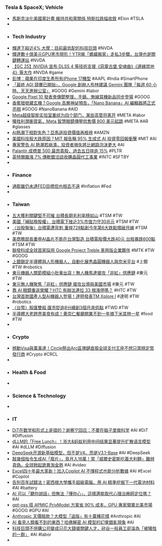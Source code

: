 ### Tesla & SpaceX; Vehicle
- [馬斯克淡化美國黨計畫 維持共和黨關係 特斯拉跌幅收斂](https://news.cnyes.com/news/id/6118371) #Elon #TSLA
-
- ### Tech Industry
- [輝達下殺近4% 大摩：目前最低配的科技巨頭](https://news.cnyes.com/news/id/6117890) #NVDA
- [輝達數十億美元GPU黑市現形！YTR揭「螞蟻搬家」走私3步驟，台灣也是關鍵轉運站](https://www.bnext.com.tw/article/84220/nvidia-china-blackmarket-2025) #NVDA
- [【GC 25】NVIDIA 宣布 DLSS 4 等技術支援《惡靈古堡 安魂曲》《邊緣禁地 4》等大作](https://gnn.gamer.com.tw/detail.php?sn=290863) #NVDA #game
- [彭博：蘋果在印度生產所有iPhone 17機型](https://news.cnyes.com/news/id/6117073) #AAPL #India #SmartPhone
- [「最終 AGI 競賽已開始」，Google 創辦人布林建議 Gemini 團隊「每週 60 小時、天天進辦公室」](https://technews.tw/2025/08/20/sergey-brin-told-googles-ai-staff-that-working-60-hours-a-week-is-the-sweet-spot/) #GOOG #Gemini #labor
- [Google Pixel 10 發表會傳聞整理，手錶、無線耳機新品同步登場](https://ccc.technews.tw/2025/08/20/what-can-we-expect-at-made-by-google-2025/) #GOOG
- [香蕉暗號藏玄機？Google 高層神祕預告，「Nano Banana」AI 編輯器將正式亮相](https://technews.tw/2025/08/20/is-google-behind-a-mysterious-new-ai-image-generator/) #GOOG #NanoBanana #AID
- [Meta超级智能实验室重组为四个部门，某些高管将离开](https://www.jiqizhixin.com/articles/2025-08-20-2) #META #labor
- [犧牲利潤衝買氣，Meta 智慧眼鏡傳壓低售價 800 美元起跳](https://technews.tw/2025/08/19/meta-to-reportedly-sell-hud-glasses-with-semg-wristband-for-800/) #META #AR #glasses
- [AI熱潮下相對失色？亞馬遜投資價值再檢視](https://news.cnyes.com/news/id/6117664) #AMZN
- [美國科技股大跌原因？MIT 報告稱 95% 生成式 AI 投資零回報衝擊](https://finance.technews.tw/2025/08/20/mit-ai/) #MIT #AI
- [專家警告 AI 熱潮若崩潰，投資者損失將比網路泡沫更大](https://finance.technews.tw/2025/08/20/ai-boom-will-crash-with-more-suffering-than-dot-com-bubble-erik-gordon/) #AI
- [Palantir 成標普 500 最昂貴股、過去五日摔逾 15%](https://finance.technews.tw/2025/08/20/palantir-stock-slumps-9-percent/) #PLTR
- [英特爾飆漲 7% 傳軟銀洽談收購晶圓代工事業](https://technews.tw/2025/08/20/softbank-held-talks-with-intel-on-buying-contract-chipmaking-business/) #INTC #SFTBY
-
- ### Finance
- [通膨雖仍未達FED目標但也相去不遠](https://news.cnyes.com/news/id/6118397) #Inflation #Fed
-
- ### Taiwan
- [五大獲利關鍵堅不可摧 台積長期毛利率穩如山](https://technews.tw/2025/08/20/5-keys-to-profit-tsmc/) #TSM #TW
- [美國「補貼換股權」 台積電下挫近3%市值力守30兆元](https://news.cnyes.com/news/id/6118354) #TSM #TW
- [〈台股盤後〉台積電遭背刺 重摔728點創今年第6大跌點摜破月線](https://news.cnyes.com/news/id/6118804) #TSM #TW
- [美商務部長重申AI晶片不能在台灣製造 台積電股價大跌40元 台股暴跌600點](https://tw.news.yahoo.com/美商務部長重申ai晶片不能在台灣製造-台積電股價大跌40元-台股暴跌600點-034935074.html) #TSM #TW
- [聯發科成全球首家採用 Google Project Treble 車用版企業夥伴](https://technews.tw/2025/08/20/mediatek-becomes-the-worlds-first-corporate-partner-to-adopt-google-project-treble-for-automotive-applications/) #MTK #TW #GOOG
- [上銀鎖定半導體與人形機器人，自動化展秀晶圓機器人與奈米平台](https://technews.tw/2025/08/20/hiwin-aitomation/) #上銀 #TW #robotics
- [東元機器人關節模組小批量出貨！無人機馬達搶攻「非紅」供應鏈](https://finance.technews.tw/2025/08/20/drone-motor/) #東元 #TW
- [東元無人機聚焦「非紅」供應鏈 搶攻台灣與美國市場](https://news.cnyes.com/news/id/6118768) #東元 #TW
- [靠 AI 眼鏡重返榮耀？HTC 有辦法連拉 33 根漲停嗎？](https://finance.technews.tw/2025/08/20/can-htc-return-to-glory-with-ai-glasses/) #HTC #TW
- [台灣首款國產人型AI機器人登場！達明發表TM Xplore I](https://udn.com/news/story/7241/8951328) #達明 #TW #robotics
- [〈台幣〉股匯雙殺 匯市貶逾8分續創3個月來低點](https://news.cnyes.com/news/id/6118390) #TWD #TW
- [半導體大老跨界美食有成！黄崇仁餐廳開業不到一年摘下米其林一星](https://technews.tw/2025/08/19/michelin-guide-one-star-sushi-kajin/) #food #TW
-
- ### Crypto
- [​​撼動Visa與萬事達！Circle祭出Arc區塊鏈直搗全球支付王座​ 不想只當穩定幣發行商](https://news.cnyes.com/news/id/6117794) #Crypto #CRCL
-
- ### Health & Food
-
- ### Science & Technology
-
- ### IT
- [DiT在数学和形式上是错的？谢赛宁回应：不要在脑子里做科学](https://www.jiqizhixin.com/articles/2025-08-20-5) #AI #DiT #Diffusion
- [dLLM的「Free Lunch」！浙大&蚂蚁利用中间结果显著提升扩散语言模型](https://www.jiqizhixin.com/articles/2025-08-20-4) #AI #dLLM #Diffusion
- [DeepSeek开源新基础模型，但不是V4，而是V3.1-Base](https://www.jiqizhixin.com/articles/2025-08-20-3) #AI #DeepSeek
- [敲幾個指令生成AI「廢片」，竟月入16萬！當「威爾史密斯吃義大利麵」難辨真偽，全球掀起詭異淘金熱](https://tw.news.yahoo.com/敲幾個指令生成ai-廢片-竟月入16萬-當-威爾史密斯吃義大利麵-035424676.html) #AI #video
- [Excel四十年最大革新！加入Copilot AI 不懂程式也能分析數據](https://www.technice.com.tw/issues/ai/188882/) #AI #Excel #Copilot
- [告別百年試錯法！密西根大學攜手超級電腦，用 AI 精準挖掘下一代電池材料](https://technews.tw/2025/08/20/building-ai-foundation-models-to-accelerate-the-discovery-of-new-battery-materials/) #AI #battery
- [AI 可以「聽你說話」但無法「懂你心」，這樣還能取代心理治療師定位嗎？](https://technews.tw/2025/08/20/ai-therapist-positioning/) #AI
- [gpt-oss 搭 APMIC PrivModel 方案省 90% 成本，GPU 專家領軍北美市場](https://technews.tw/2025/08/19/apmic-privmodel-multimodal-fine-tuning-and-distillation-solution-fully-supports-gpt-oss/) #GOOG #GPU #AI
- [Anthropic 天價賠款？大模型「盜版」有十萬種花樣](https://finance.technews.tw/2025/08/20/llms-vs-copyright-war/) #Anthropic #AI
- [AI 看見人類看不到的東西？哈佛解密 AI 模型的幻覺錯亂現象](https://technews.tw/2025/08/20/illusion-illusion/) #AI
- [科技巨頭不併購公司變成只花大錢搶關鍵人才，矽谷一般員工卻淪為「被犧牲的一群」](https://www.techbang.com/posts/125017-tech-giants-talent-acquisitions-hurt-silicon-valley-workers) #AI #labor
-
